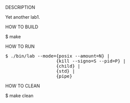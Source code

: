 DESCRIPTION

Yet another lab1.


HOW TO BUILD

$ make


HOW TO RUN
<pre>
$ ./bin/lab --mode={posix --amount=N} |
                   {kill --signo=S --pid=P} |
                   {child} |
                   {std} |
                   {pipe}
</pre>


HOW TO CLEAN

$ make clean
